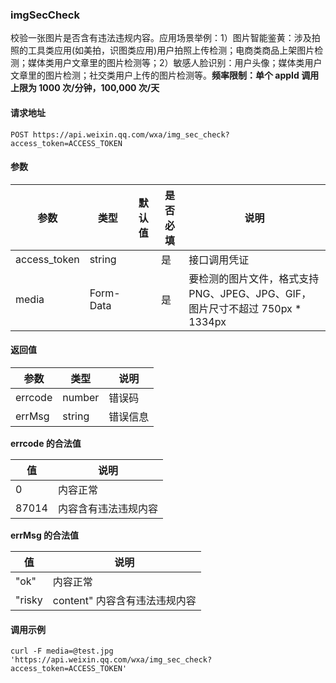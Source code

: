 <!-- https://developers.weixin.qq.com/miniprogram/dev/api/imgSecCheck.html -->

### imgSecCheck

校验一张图片是否含有违法违规内容。应用场景举例：1）图片智能鉴黄：涉及拍照的工具类应用(如美拍，识图类应用)用户拍照上传检测；电商类商品上架图片检测；媒体类用户文章里的图片检测等；2）敏感人脸识别：用户头像；媒体类用户文章里的图片检测；社交类用户上传的图片检测等。**频率限制：单个 appId 调用上限为 1000 次/分钟，100,000 次/天**

#### 请求地址

    POST https://api.weixin.qq.com/wxa/img_sec_check?access_token=ACCESS_TOKEN
    

#### 参数

  参数           |  类型        | 默认值 | 是否必填|  说明                                                   
-----------------|--------------|--------|---------|---------------------------------------------------------
  access_token   |  string      |        |  是     |  接口调用凭证                                           
  media          |  Form-Data   |        |  是     |要检测的图片文件，格式支持PNG、JPEG、JPG、GIF，图片尺寸不超过 750px * 1334px

#### 返回值

  参数      |  类型     |  说明   
------------|-----------|---------
  errcode   |  number   |  错误码 
  errMsg    |  string   | 错误信息

**errcode 的合法值**

  值      |  说明         
----------|---------------
  0       |  内容正常     
  87014   |内容含有违法违规内容

**errMsg 的合法值**

  值       |  说明                  
-----------|------------------------
  "ok"     |  内容正常              
  "risky   |content" 内容含有违法违规内容

#### 调用示例

    curl -F media=@test.jpg
    'https://api.weixin.qq.com/wxa/img_sec_check?access_token=ACCESS_TOKEN'
